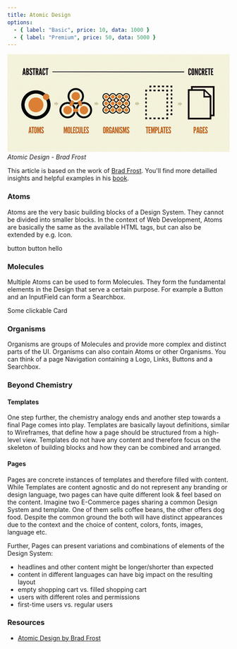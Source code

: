```yaml
---
title: Atomic Design
options:
  - { label: "Basic", price: 10, data: 1000 }
  - { label: "Premium", price: 50, data: 5000 }
---
```


<div style="minHeight: 288px" class="min-h-72 bg-transparent">

![atomic design overview](atomic-design-abstract-concrete.png "abstract to concrete")
_Atomic Design - Brad Frost_

</div>

This article is based on the work of [Brad Frost](https://atomicdesign.bradfrost.com/). You'll find more detailled insights and helpful examples in his [book](https://atomicdesign.bradfrost.com/).

### Atoms

Atoms are the very basic building blocks of a Design System. They cannot be divided into smaller blocks. In the context of Web Development, Atoms are basically the same as the available HTML tags, but can also be extended by e.g. Icon.

<div class="bg-gray-100 rounded-lg p-4 grid gap-4 grid-cols-1 sm:grid-cols-2 grid-flow-row">
<my-button>button</my-button>
<my-button type="secondary">button</my-button>
<text-field placeholder="Password" type="password">hello</text-field>
<text-field placeholder="123" type="number"></text-field>
<toggle></toggle>
</div>

### Molecules

Multiple Atoms can be used to form Molecules. They form the fundamental elements in the Design that serve a certain purpose. For example a Button and an InputField can form a Searchbox.

<div class="bg-gray-100 rounded-lg p-4 grid gap-4 grid-cols-1 lg:grid-cols-2 grid-flow-row">
  <search-field></search-field>
  <card class="h-12 lg:h-24" link="">Some clickable Card</card>
</div>

### Organisms

Organisms are groups of Molecules and provide more complex and distinct parts of the UI. Organisms can also contain Atoms or other Organisms. You can think of a page Navigation containing a Logo, Links, Buttons and a Searchbox.

<div class="bg-gray-100 p-4 rounded-lg ">
<signup-form :options="options"></signup-form>
</div>

### Beyond Chemistry

#### Templates

One step further, the chemistry analogy ends and another step towards a final Page comes into play. Templates are basically layout definitions, similar to Wireframes, that define how a page should be structured from a high-level view. Templates do not have any content and therefore focus on the skeleton of building blocks and how they can be combined and arranged.

#### Pages

Pages are concrete instances of templates and therefore filled with content. While Templates are content agnostic and do not represent any branding or design language, two pages can have quite different look & feel based on the content. Imagine two E-Commerce pages sharing a common Design System and template. One of them sells coffee beans, the other offers dog food. Despite the common ground the both will have distinct appearances due to the context and the choice of content, colors, fonts, images, language etc.

Further, Pages can present variations and combinations of elements of the Design System:

- headlines and other content might be longer/shorter than expected
- content in different languages can have big impact on the resulting layout
- empty shopping cart vs. filled shopping cart
- users with different roles and permissions
- first-time users vs. regular users

### Resources

- [Atomic Design by Brad Frost](https://atomicdesign.bradfrost.com/table-of-contents/)
